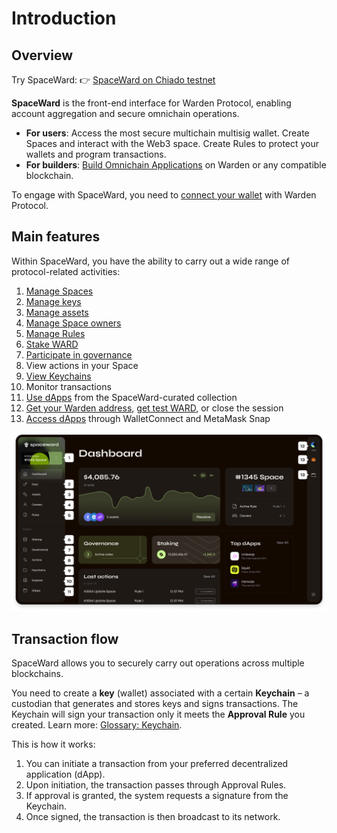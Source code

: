 ﻿---
sidebar_position: 1
---

# Introduction

## Overview

Try SpaceWard: 👉 [SpaceWard on Chiado testnet](https://spaceward.chiado.wardenprotocol.org/)

**SpaceWard** is the front-end interface for Warden Protocol, enabling account aggregation and secure omnichain operations.

- **For users**: Access the most secure multichain multisig wallet. Create Spaces and interact with the Web3 space. Create Rules to protect your wallets and program transactions.
- **For builders**: [Build Omnichain Applications](https://docs.wardenprotocol.org/build-an-app/introduction) on Warden or any compatible blockchain.

To engage with SpaceWard, you need to [connect your wallet](/spaceward/connect-your-wallet) with Warden Protocol.

## Main features

Within SpaceWard, you have the ability to carry out a wide range of protocol-related activities:

1. [Manage Spaces](/spaceward/manage-spaces)
2. [Manage keys](/spaceward/manage-keys)
3. [Manage assets](/spaceward/manage-assets)
4. [Manage Space owners](/spaceward/manage-owners)
5. [Manage Rules](/spaceward/manage-rules)
6. [Stake WARD](/spaceward/stake-ward)
7. [Participate in governance](/spaceward/participate-in-governance)
8. View actions in your Space
9. [View Keychains](/spaceward/manage-keys#view-keychains)
10. Monitor transactions
11. [Use dApps](/spaceward/use-dapps#use-spaceward-collection) from the SpaceWard-curated collection
12. [Get your Warden address](/spaceward/connect-your-wallet#get-your-warden-address), [get test WARD](/spaceward/get-test-ward), or close the session
13. [Access dApps](/spaceward/use-dapps#use-spaceward-collection) through WalletConnect and MetaMask Snap

![SpaceWard overview](../../static/img/spaceward/spaceward-overview.png)

## Transaction flow

SpaceWard allows you to securely carry out operations across multiple blockchains.

You need to create a **key** (wallet) associated with a certain **Keychain** – a custodian that generates and stores keys and signs transactions. The Keychain will sign your transaction only it meets the **Approval Rule** you created. Learn more: [Glossary: Keychain](https://docs.wardenprotocol.org/learn/glossary#keychain).

This is how it works:

1. You can initiate a transaction from your preferred decentralized application (dApp).
2. Upon initiation, the transaction passes through Approval Rules.
3. If approval is granted, the system requests a signature from the Keychain.
4. Once signed, the transaction is then broadcast to its network.
